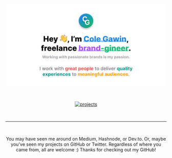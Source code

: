 ![Hey, I’m Cole Gawin, freelance brand-gineer.](/assets/gh-profile.png)

<br />

<div align="center">

[![projects](https://github-readme-stats.vercel.app/api/pin/?username=chroline&repo=projects)](https://projects.colegaw.in)

</div>


<br />

---

<br />

<p align="center">
You may have seen me around on Medium, Hashnode, or Dev.to. Or, maybe you've seen my projects on GitHub or Twitter. Regardless of where you came from, all are welcome :) Thanks for checking out my GitHub!
</p>

<!--
**chroline/chroline** is a ✨ _special_ ✨ repository because its `README.md` (this file) appears on your GitHub profile.

Here are some ideas to get you started:

- 🔭 I’m currently working on ...
- 🌱 I’m currently learning ...
- 👯 I’m looking to collaborate on ...
- 🤔 I’m looking for help with ...
- 💬 Ask me about ...
- 📫 How to reach me: ...
- 😄 Pronouns: ...
- ⚡ Fun fact: ...
-->
